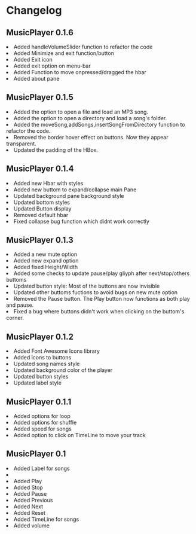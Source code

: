 # Changelog

## MusicPlayer 0.1.6

<li>Added handleVolumeSlider function to refactor the code</li>
<li>Added Minimize and exit function/button</li>
<li>Added Exit icon</li>
<li>Added exit option on menu-bar</li>
<li>Added Function to move onpressed/dragged the hbar</li>
<li>Added about pane</li>

## MusicPlayer 0.1.5

<li>Added the option to open a file and load an MP3 song.</li>
<li>Added the option to open a directory and load a song's folder.</li>
<li>Added the moveSong,addSongs,insertSongFromDirectory function to refactor the code.</li>
<li>Removed the border hover effect on buttons. Now they appear transparent.</li>
<li>Updated the padding of the HBox.</li>


## MusicPlayer 0.1.4

<li>Added new Hbar with styles</li>
<li>Added new buttom to expand/collapse main Pane</li>
<li>Updated background pane background style</li>
<li>Updated bottom styles</li>
<li>Updated Button display</li>
<li>Removed default hbar</li>
<li>Fixed collapse bug function which didnt work correctly</li>

## MusicPlayer 0.1.3

<li>Added a new mute option</li>
<li>Added new expand option</li>
<li>Added fixed Height/Width</li>
<li>Added some checks to update pause/play gliyph after next/stop/others buttoms</li>
<li>Updated button style: Most of the buttons are now invisible</li>
<li>Updated other buttoms fuctions to avoid bugs on new mute option</li>
<li>Removed the Pause button. The Play button now functions as both play and pause.</li>
<li>Fixed a bug where buttons didn't work when clicking on the buttom's corner.</li>

## MusicPlayer 0.1.2

<li>Added Font Awesome Icons library</li>
<li>Added icons to buttons</li>
<li>Updated song names style</li>
<li>Updated background color of the player</li>
<li>Updated button styles</li>
<li>Updated label style</li>

## MusicPlayer 0.1.1

<li>Added options for loop</li>
<li>Added options for shuffle</li>
<li>Added speed for songs</li>
<li>Added option to click on TimeLine to move your track</li>

## MusicPlayer 0.1

<li>Added Label for songs<li>
<li>Added Play</li>
<li>Added Stop</li>
<li>Added Pause</li>
<li>Added Previous</li>
<li>Added Next</li>
<li>Added Reset </li>
<li>Added TimeLine for songs</li>
<li>Added volume</li>